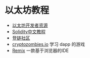 # 以太坊教程

- [以太坊开发者资源](https://ethereum.org/zh/developers/)
- [Solidity中文教程](https://learnblockchain.cn/docs/solidity/)
- [登链社区](https://learnblockchain.cn/)
- [cryptozombies.io](https://cryptozombies.io/)  学习 dapp 的游戏
- [Remix](https://remix-project.org/)  一款基于浏览器的IDE